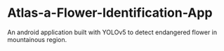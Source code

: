 # Atlas-a-Flower-Identification-App
An android application built with YOLOv5 to detect endangered flower in mountainous region.
